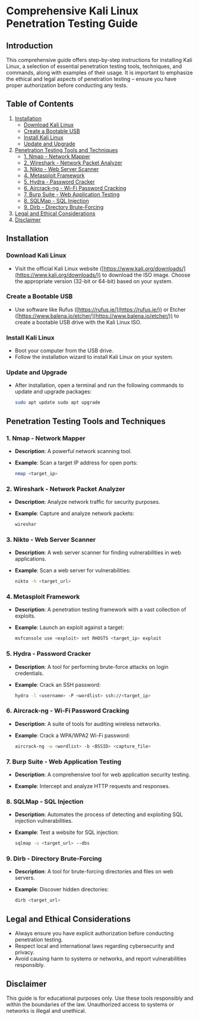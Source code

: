 # Comprehensive Kali Linux Penetration Testing Guide

## Introduction

This comprehensive guide offers step-by-step instructions for installing Kali Linux, a selection of essential penetration testing tools, techniques, and commands, along with examples of their usage. It is important to emphasize the ethical and legal aspects of penetration testing – ensure you have proper authorization before conducting any tests.

## Table of Contents

1. [Installation](https://github.com/itzreqle/kali-penetration-testing-guide/tree/main#installation)
    - [Download Kali Linux](https://chat.openai.com/c/89a82732-6146-41ed-8b5c-ca9b8f0542bb#download-kali-linux)
    - [Create a Bootable USB](https://chat.openai.com/c/89a82732-6146-41ed-8b5c-ca9b8f0542bb#create-a-bootable-usb)
    - [Install Kali Linux](https://chat.openai.com/c/89a82732-6146-41ed-8b5c-ca9b8f0542bb#install-kali-linux)
    - [Update and Upgrade](https://chat.openai.com/c/89a82732-6146-41ed-8b5c-ca9b8f0542bb#update-and-upgrade)
2. [Penetration Testing Tools and Techniques](https://chat.openai.com/c/89a82732-6146-41ed-8b5c-ca9b8f0542bb#penetration-testing-tools-and-techniques)
    - [1. Nmap - Network Mapper](https://chat.openai.com/c/89a82732-6146-41ed-8b5c-ca9b8f0542bb#1-nmap---network-mapper)
    - [2. Wireshark - Network Packet Analyzer](https://chat.openai.com/c/89a82732-6146-41ed-8b5c-ca9b8f0542bb#2-wireshark---network-packet-analyzer)
    - [3. Nikto - Web Server Scanner](https://chat.openai.com/c/89a82732-6146-41ed-8b5c-ca9b8f0542bb#3-nikto---web-server-scanner)
    - [4. Metasploit Framework](https://chat.openai.com/c/89a82732-6146-41ed-8b5c-ca9b8f0542bb#4-metasploit-framework)
    - [5. Hydra - Password Cracker](https://chat.openai.com/c/89a82732-6146-41ed-8b5c-ca9b8f0542bb#5-hydra---password-cracker)
    - [6. Aircrack-ng - Wi-Fi Password Cracking](https://chat.openai.com/c/89a82732-6146-41ed-8b5c-ca9b8f0542bb#6-aircrack-ng---wi-fi-password-cracking)
    - [7. Burp Suite - Web Application Testing](https://chat.openai.com/c/89a82732-6146-41ed-8b5c-ca9b8f0542bb#7-burp-suite---web-application-testing)
    - [8. SQLMap - SQL Injection](https://chat.openai.com/c/89a82732-6146-41ed-8b5c-ca9b8f0542bb#8-sqlmap---sql-injection)
    - [9. Dirb - Directory Brute-Forcing](https://chat.openai.com/c/89a82732-6146-41ed-8b5c-ca9b8f0542bb#9-dirb---directory-brute-forcing)
3. [Legal and Ethical Considerations](https://chat.openai.com/c/89a82732-6146-41ed-8b5c-ca9b8f0542bb#legal-and-ethical-considerations)
4. [Disclaimer](https://chat.openai.com/c/89a82732-6146-41ed-8b5c-ca9b8f0542bb#disclaimer)

## Installation

### Download Kali Linux

- Visit the official Kali Linux website ([https://www.kali.org/downloads/](https://www.kali.org/downloads/)) to download the ISO image. Choose the appropriate version (32-bit or 64-bit) based on your system.

### Create a Bootable USB

- Use software like Rufus ([https://rufus.ie/](https://rufus.ie/)) or Etcher ([https://www.balena.io/etcher/](https://www.balena.io/etcher/)) to create a bootable USB drive with the Kali Linux ISO.

### Install Kali Linux

- Boot your computer from the USB drive.
- Follow the installation wizard to install Kali Linux on your system.

### Update and Upgrade

- After installation, open a terminal and run the following commands to update and upgrade packages:
    
  ```bash
  sudo apt update sudo apt upgrade
  ```

## Penetration Testing Tools and Techniques

### 1. Nmap - Network Mapper

- **Description**: A powerful network scanning tool.
    
- **Example**: Scan a target IP address for open ports:
    
  ```bash
  nmap <target_ip>
  ```

### 2. Wireshark - Network Packet Analyzer

- **Description**: Analyze network traffic for security purposes.
    
- **Example**: Capture and analyze network packets:
    
  ```bash
  wireshar
  ```

### 3. Nikto - Web Server Scanner

- **Description**: A web server scanner for finding vulnerabilities in web applications.
    
- **Example**: Scan a web server for vulnerabilities:
    
  ```bash
  nikto -h <target_url>
  ```

### 4. Metasploit Framework

- **Description**: A penetration testing framework with a vast collection of exploits.
    
- **Example**: Launch an exploit against a target:
    
  ```bash
  msfconsole use <exploit> set RHOSTS <target_ip> exploit
  ```

### 5. Hydra - Password Cracker

- **Description**: A tool for performing brute-force attacks on login credentials.
    
- **Example**: Crack an SSH password:
    
  ```bash
  hydra -l <username> -P <wordlist> ssh://<target_ip>
  ```

### 6. Aircrack-ng - Wi-Fi Password Cracking

- **Description**: A suite of tools for auditing wireless networks.
    
- **Example**: Crack a WPA/WPA2 Wi-Fi password:
    
  ```bash
  aircrack-ng -w <wordlist> -b <BSSID> <capture_file>
  ```

### 7. Burp Suite - Web Application Testing

- **Description**: A comprehensive tool for web application security testing.
    
- **Example**: Intercept and analyze HTTP requests and responses.
    

### 8. SQLMap - SQL Injection

- **Description**: Automates the process of detecting and exploiting SQL injection vulnerabilities.
    
- **Example**: Test a website for SQL injection:
    
  ```bash
  sqlmap -u <target_url> --dbs
  ```

### 9. Dirb - Directory Brute-Forcing

- **Description**: A tool for brute-forcing directories and files on web servers.
    
- **Example**: Discover hidden directories:
    
  ```bash
  dirb <target_url>
  ```

## Legal and Ethical Considerations

- Always ensure you have explicit authorization before conducting penetration testing.
- Respect local and international laws regarding cybersecurity and privacy.
- Avoid causing harm to systems or networks, and report vulnerabilities responsibly.

## Disclaimer

This guide is for educational purposes only. Use these tools responsibly and within the boundaries of the law. Unauthorized access to systems or networks is illegal and unethical.
